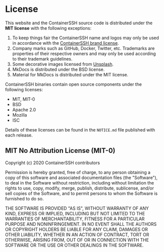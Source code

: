 <h1>License</h1>

This website and the ContainerSSH source code is distributed under the **MIT license** with the following exceptions:

1. To keep things fair the ContainerSSH name and logos may only be used in accordance with the [ContainerSSH brand license](https://github.com/ContainerSSH/branding/blob/main/LICENSE.md). 
2. Company marks such as GitHub, Docker, Twitter, etc. Trademarks are properties of their respective owners and may only be used according to their trademark guidelines.
3. Some decorative images licensed from [Unsplash](https://unsplash.com/license).
4. MkDocs is distributed under the BSD license.
5. Material for MkDocs is distributed under the MIT license.

ContainerSSH binaries contain open source components under the following licenses:

- MIT, MIT-0
- BSD
- Apache 2.0
- Mozilla
- ISC

Details of these licenses can be found in the `NOTICE.md` file published with each release.

## MIT No Attribution License (MIT-0)

Copyright (c) 2020 ContainerSSH contributors

Permission is hereby granted, free of charge, to any person obtaining a copy of this software and associated documentation files (the "Software"), to deal in the Software without restriction, including without limitation the rights to use, copy, modify, merge, publish, distribute, sublicense, and/or sell copies of the Software, and to permit persons to whom the Software is furnished to do so.

THE SOFTWARE IS PROVIDED "AS IS", WITHOUT WARRANTY OF ANY KIND, EXPRESS OR IMPLIED, INCLUDING BUT NOT LIMITED TO THE WARRANTIES OF MERCHANTABILITY, FITNESS FOR A PARTICULAR PURPOSE AND NONINFRINGEMENT. IN NO EVENT SHALL THE AUTHORS OR COPYRIGHT HOLDERS BE LIABLE FOR ANY CLAIM, DAMAGES OR OTHER LIABILITY, WHETHER IN AN ACTION OF CONTRACT, TORT OR OTHERWISE, ARISING FROM, OUT OF OR IN CONNECTION WITH THE SOFTWARE OR THE USE OR OTHER DEALINGS IN THE SOFTWARE.
